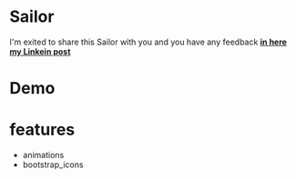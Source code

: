 # Sailor

 I'm exited to share this Sailor with you and you have any feedback [**in here my Linkein post**](https://www.linkedin.com/in/marouf-ebrahimi-7b6312237)

 # Demo


# features
* animations
* bootstrap_icons



